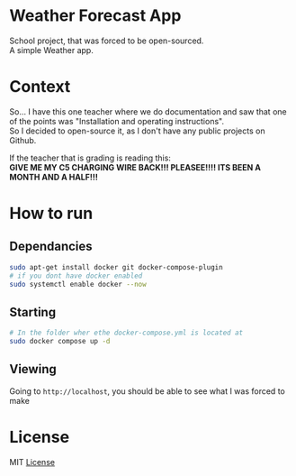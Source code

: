 # Weather Forecast App
School project, that was forced to be open-sourced.  
A simple Weather app.

# Context
So... I have this one teacher where we do documentation and saw that one of the points was "Installation and operating instructions".   
So I decided to open-source it, as I don't have any public projects on Github.

If the teacher that is grading is reading this:  
**GIVE ME MY C5 CHARGING WIRE BACK!!! PLEASEE!!!! ITS BEEN A MONTH AND A HALF!!!**
# How to run
## Dependancies
```bash
sudo apt-get install docker git docker-compose-plugin
# if you dont have docker enabled
sudo systemctl enable docker --now
```
## Starting
```bash
# In the folder wher ethe docker-compose.yml is located at
sudo docker compose up -d
```
## Viewing
Going to `http://localhost`, you should be able to see what I was forced to make
# License
MIT [License](LICENSE)